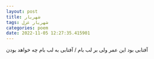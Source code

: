 ```yaml
---
layout: post
title: شهریار
tags: شهریار غزل
categories: poem
date: 2022-11-05 12:27:35.415901
---
```


آفتابی بود این عمر ولی بر لب بام / آفتابی به لب بام چه خواهد بودن